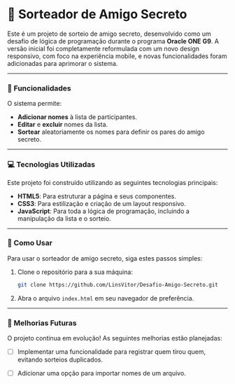 # :gift: Sorteador de Amigo Secreto

Este é um projeto de sorteio de amigo secreto, desenvolvido como um desafio de lógica de programação durante o programa **Oracle ONE G9**. A versão inicial foi completamente reformulada com um novo design responsivo, com foco na experiência mobile, e novas funcionalidades foram adicionadas para aprimorar o sistema.

---

### :dart: Funcionalidades

O sistema permite:

- **Adicionar nomes** à lista de participantes.
- **Editar** e **excluir** nomes da lista.
- **Sortear** aleatoriamente os nomes para definir os pares do amigo secreto.

---

### :computer: Tecnologias Utilizadas

Este projeto foi construído utilizando as seguintes tecnologias principais:

- **HTML5**: Para estruturar a página e seus componentes.
- **CSS3**: Para estilização e criação de um layout responsivo.
- **JavaScript**: Para toda a lógica de programação, incluindo a manipulação da lista e o sorteio.

---

### :rocket: Como Usar

Para usar o sorteador de amigo secreto, siga estes passos simples:

1.  Clone o repositório para a sua máquina:
    ```bash
    git clone https://github.com/LinsVitor/Desafio-Amigo-Secreto.git
    ```
2.  Abra o arquivo `index.html` em seu navegador de preferência.

---

### :memo: Melhorias Futuras

O projeto continua em evolução! As seguintes melhorias estão planejadas:

- [ ] Implementar uma funcionalidade para registrar quem tirou quem, evitando sorteios duplicados.
- [ ] Adicionar uma opção para importar nomes de um arquivo.


